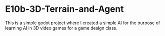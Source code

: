 # E10b-3D-Terrain-and-Agent
This is a simple godot project where I created a simple AI for the purpose of learning AI in 3D video games for a game design class.
 


 



